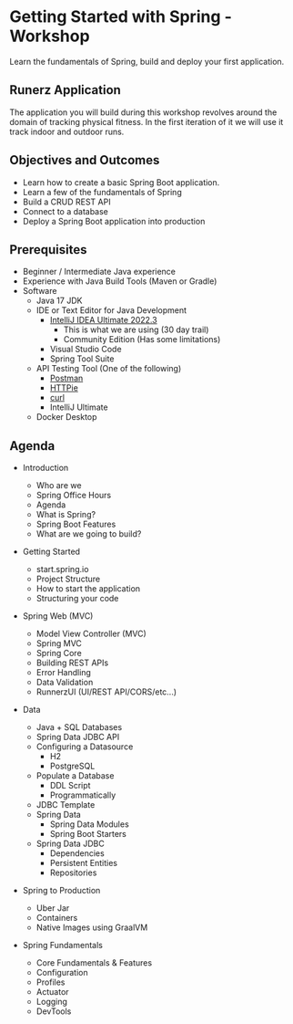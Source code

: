 # Getting Started with Spring - Workshop

Learn the fundamentals of Spring, build and deploy your first application.

## Runerz Application

The application you will build during this workshop revolves around the domain of tracking physical fitness. In the first iteration of it we will use it track indoor and outdoor runs.

## Objectives and Outcomes

- Learn how to create a basic Spring Boot application.
- Learn a few of the fundamentals of Spring
- Build a CRUD REST API
- Connect to a database
- Deploy a Spring Boot application into production

## Prerequisites

- Beginner / Intermediate Java experience
- Experience with Java Build Tools (Maven or Gradle)
- Software
  - Java 17 JDK
  - IDE or Text Editor for Java Development
    - [IntelliJ IDEA Ultimate 2022.3](https://www.jetbrains.com/idea/download/)
      - This is what we are using (30 day trail)
      - Community Edition (Has some limitations)
    - Visual Studio Code
    - Spring Tool Suite
  - API Testing Tool (One of the following)
    - [Postman](https://www.postman.com/product/rest-client/)
    - [HTTPie](https://httpie.io/)
    - [curl](https://curl.se/)
    - IntelliJ Ultimate
  - Docker Desktop

## Agenda

- Introduction
  - Who are we
  - Spring Office Hours
  - Agenda
  - What is Spring?
  - Spring Boot Features
  - What are we going to build?
- Getting Started
  - start.spring.io
  - Project Structure
  - How to start the application
  - Structuring your code
- Spring Web (MVC)
  - Model View Controller (MVC)
  - Spring MVC
  - Spring Core
  - Building REST APIs
  - Error Handling
  - Data Validation
  - RunnerzUI (UI/REST API/CORS/etc...)
- Data
  - Java + SQL Databases
  - Spring Data JDBC API
  - Configuring a Datasource
    - H2
    - PostgreSQL
  - Populate a Database
    - DDL Script
    - Programmatically
  - JDBC Template
  - Spring Data
    - Spring Data Modules
    - Spring Boot Starters
  - Spring Data JDBC
    - Dependencies
    - Persistent Entities
    - Repositories
- Spring to Production
  - Uber Jar
  - Containers
  - Native Images using GraalVM

- Spring Fundamentals
  - Core Fundamentals & Features
  - Configuration
  - Profiles
  - Actuator
  - Logging
  - DevTools
